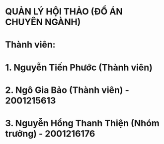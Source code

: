 # QUẢN LÝ HỘI THẢO (ĐỒ ÁN CHUYÊN NGÀNH)
# Thành viên:
# 1. Nguyễn Tiến Phước (Thành viên)
# 2. Ngô Gia Bảo (Thành viên) - 2001215613
# 3. Nguyễn Hồng Thanh Thiện (Nhóm trưởng) - 2001216176
# 
#
# 
